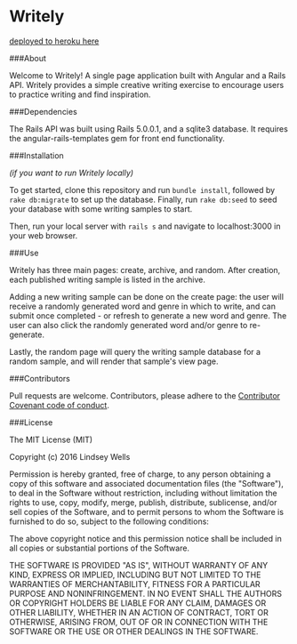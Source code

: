 # Writely

<a href="create-writely.herokuapp.com">deployed to heroku here</a>

###About

Welcome to Writely! A single page application built with Angular and a Rails API. Writely provides a simple creative writing exercise to encourage users to practice writing and find inspiration.


###Dependencies

The Rails API was built using Rails 5.0.0.1, and a sqlite3 database. It requires the angular-rails-templates gem for front end functionality.


###Installation

*(if you want to run Writely locally)*

To get started, clone this repository and run ```bundle install```, followed by ```rake db:migrate``` to set up the database. Finally, run ```rake db:seed``` to seed your database with some writing samples to start.

Then, run your local server with ```rails s``` and navigate to localhost:3000 in your web browser.


###Use

Writely has three main pages: create, archive, and random. After creation, each published writing sample is listed in the archive.

Adding a new writing sample can be done on the create page: the user will receive a randomly generated word and genre in which to write, and can submit once completed - or refresh to generate a new word and genre. The user can also click the randomly generated word and/or genre to re-generate.

Lastly, the random page will query the writing sample database for a random sample, and will render that sample's view page.


###Contributors

 Pull requests are welcome.  Contributors, please adhere to the [Contributor Covenant code of conduct](http://contributor-covenant.org/).


###License

The MIT License (MIT)

Copyright (c) 2016 Lindsey Wells

Permission is hereby granted, free of charge, to any person obtaining a copy
of this software and associated documentation files (the "Software"), to deal
in the Software without restriction, including without limitation the rights
to use, copy, modify, merge, publish, distribute, sublicense, and/or sell
copies of the Software, and to permit persons to whom the Software is
furnished to do so, subject to the following conditions:

The above copyright notice and this permission notice shall be included in
all copies or substantial portions of the Software.

THE SOFTWARE IS PROVIDED "AS IS", WITHOUT WARRANTY OF ANY KIND, EXPRESS OR
IMPLIED, INCLUDING BUT NOT LIMITED TO THE WARRANTIES OF MERCHANTABILITY,
FITNESS FOR A PARTICULAR PURPOSE AND NONINFRINGEMENT. IN NO EVENT SHALL THE
AUTHORS OR COPYRIGHT HOLDERS BE LIABLE FOR ANY CLAIM, DAMAGES OR OTHER
LIABILITY, WHETHER IN AN ACTION OF CONTRACT, TORT OR OTHERWISE, ARISING FROM,
OUT OF OR IN CONNECTION WITH THE SOFTWARE OR THE USE OR OTHER DEALINGS IN
THE SOFTWARE.
